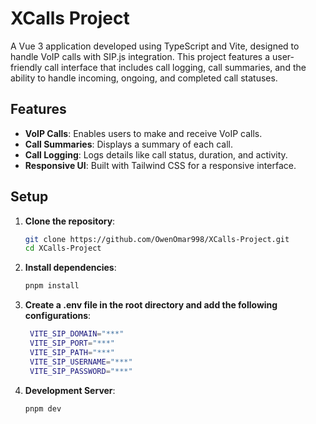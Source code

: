# XCalls Project

A Vue 3 application developed using TypeScript and Vite, designed to handle VoIP calls with SIP.js integration. This project features a user-friendly call interface that includes call logging, call summaries, and the ability to handle incoming, ongoing, and completed call statuses.

## Features

- **VoIP Calls**: Enables users to make and receive VoIP calls.
- **Call Summaries**: Displays a summary of each call.
- **Call Logging**: Logs details like call status, duration, and activity.
- **Responsive UI**: Built with Tailwind CSS for a responsive interface.

## Setup

1. **Clone the repository**:
   ```bash
   git clone https://github.com/OwenOmar998/XCalls-Project.git
   cd XCalls-Project
   ```
2. **Install dependencies**:
   ```bash
   pnpm install
   ```
3. **Create a .env file in the root directory and add the following configurations**:

   ```bash
    VITE_SIP_DOMAIN="***"
    VITE_SIP_PORT="***"
    VITE_SIP_PATH="***"
    VITE_SIP_USERNAME="***"
    VITE_SIP_PASSWORD="***"
   ```

4. **Development Server**:
   ```bash
   pnpm dev
   ```
